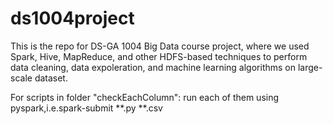 # ds1004project
This is the repo for DS-GA 1004 Big Data course project, where we used Spark, Hive, MapReduce, and other HDFS-based techniques to perform data cleaning, data expoleration, and machine learning algorithms on large-scale dataset.

For scripts in folder "checkEachColumn":
	run each of them using pyspark,i.e.spark-submit **.py  **.csv
